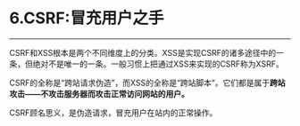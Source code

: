 # 6.CSRF:冒充用户之手

---

CSRF和XSS根本是两个不同维度上的分类。XSS是实现CSRF的诸多途径中的一条，但绝对不是唯一的一条。一般习惯上把通过XSS来实现的CSRF称为XSRF。

CSRF的全称是“跨站请求伪造”，而XSS的全称是“跨站脚本”。它们都是属于**跨站攻击——不攻击服务器而攻击正常访问网站的用户。**

CSRF顾名思义，是伪造请求，冒充用户在站内的正常操作。



